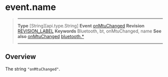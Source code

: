 # event.name

> --------------------- ------------------------------------------------------------------------------------------
> __Type__              [String][api.type.String]
> __Event__             [onMtuChanged](/plugin.bluetooth.type.Server.event.onMtuChanged.md)
> __Revision__          [REVISION_LABEL](REVISION_URL)
> __Keywords__          Bluetooth, bt, onMtuChanged, name
> __See also__          [onMtuChanged](/plugin.bluetooth.type.Server.event.onMtuChanged.md)
>						[bluetooth.*](/plugin.bluetooth.md)
> --------------------- ------------------------------------------------------------------------------------------

## Overview

The string `"onMtuChanged"`.
